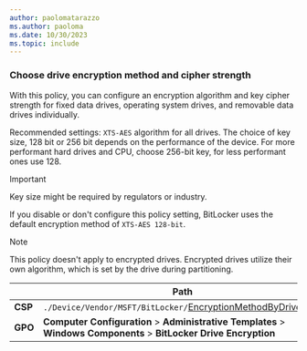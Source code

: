 ```yaml
---
author: paolomatarazzo
ms.author: paoloma
ms.date: 10/30/2023
ms.topic: include
---
```


### Choose drive encryption method and cipher strength

With this policy, you can configure an encryption algorithm and key cipher strength for fixed data drives, operating system drives, and removable data drives individually.

Recommended settings: `XTS-AES` algorithm for all drives. The choice of key size, 128 bit or 256 bit depends on the performance of the device. For more performant hard drives and CPU, choose 256-bit key, for less performant ones use 128.

> [!IMPORTANT]
> Key size might be required by regulators or industry.

If you disable or don't configure this policy setting, BitLocker uses the default encryption method of `XTS-AES 128-bit`.

> [!NOTE]
> This policy doesn't apply to encrypted drives. Encrypted drives utilize their own algorithm, which is set by the drive during partitioning.

|  | Path |
|--|--|
| **CSP** | `./Device/Vendor/MSFT/BitLocker/`[EncryptionMethodByDriveType](/windows/client-management/mdm/bitlocker-csp#encryptionmethodbydrivetype)|
| **GPO** | **Computer Configuration** > **Administrative Templates** > **Windows Components** > **BitLocker Drive Encryption** |
